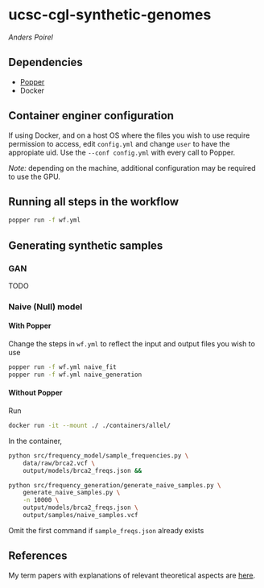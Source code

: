 # ucsc-cgl-synthetic-genomes

*Anders Poirel*

## Dependencies

- [Popper](https://popper.readthedocs.io/en/latest/)
- Docker

## Container enginer configuration

If using Docker, and on a host OS where the files you wish to use 
require permission to access, edit `config.yml` and change `user` to have the appropiate uid.
Use the `--conf config.yml` with every call to Popper. 

*Note:* depending on the machine, additional configuration may be required to use the GPU.

## Running all steps in the workflow

```sh
popper run -f wf.yml 
```

## Generating synthetic samples

### GAN

TODO

### Naive (Null) model

#### With Popper

Change the steps in `wf.yml` to reflect the input and output files you wish to use

```sh
popper run -f wf.yml naive_fit
popper run -f wf.yml naive_generation
```

#### Without Popper

Run
```sh
docker run -it --mount ./ ./containers/allel/
```

In the container, 
```sh
python src/frequency_model/sample_frequencies.py \
    data/raw/brca2.vcf \
    output/models/brca2_freqs.json &&

python src/frequency_generation/generate_naive_samples.py \
    generate_naive_samples.py \
    -n 10000 \
    output/models/brca2_freqs.json \
    output/samples/naive_samples.vcf 
```
Omit the first command if `sample_freqs.json` already 
exists

## References

My term papers with explanations of relevant theoretical aspects are 
[here](https://github.com/Jswig/ucsc-gi-papers).

